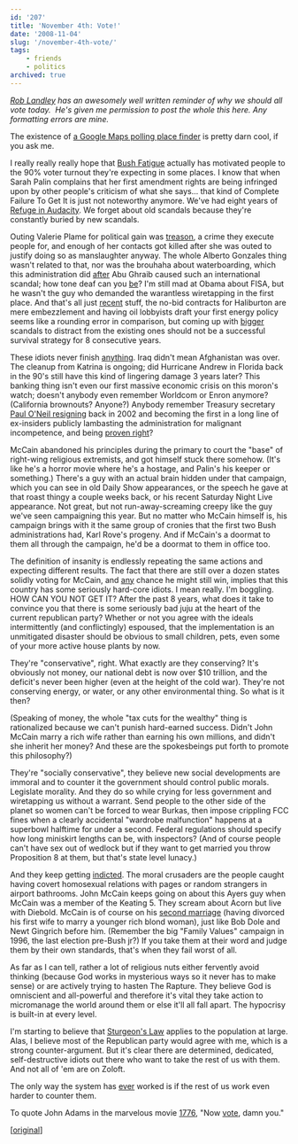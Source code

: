 ```yaml
---
id: '207'
title: 'November 4th: Vote!'
date: '2008-11-04'
slug: '/november-4th-vote/'
tags:
    - friends
    - politics
archived: true
---
```


_[Rob Landley](http://landley.net/) has an awesomely well written reminder of
why we should all vote today.  He's given me permission to post the whole this
here. Any formatting errors are mine._

The existence of
[a Google Maps polling place finder](http://maps.google.com/maps/mpl?moduleurl=http://maps.google.com/mapfiles/mapplets/elections/2008/us-voter-info/us-voter-info.xml)
is pretty darn cool, if you ask me.

I really really really hope that
[Bush Fatigue](http://www.cnn.com/POLITICS/blogs/politicalticker/2007/04/bush-sr-bush-fatigue-may-be-setting-in.html)
actually has motivated people to the 90% voter turnout they're expecting in
some places. I know that when Sarah Palin complains that her first amendment
rights are being infringed upon by other people's criticism of what she
says... that kind of Complete Failure To Get It is just not noteworthy
anymore. We've had eight years of
[Refuge in Audacity](http://tvtropes.org/pmwiki/pmwiki.php/Main/RefugeInAudacity).
We forget about old scandals because they're constantly buried by new
scandals.

Outing Valerie Plame for political gain was <span
style="text-decoration: underline;">treason</span>, a crime they execute
people for, and enough of her contacts got killed after she was outed to
justify doing so as manslaughter anyway. The whole Alberto Gonzales thing
wasn't related to that, nor was the brouhaha about waterboarding, which this
administration did <span
style="text-decoration: underline;">after</span> Abu Ghraib caused such an
international scandal; how tone deaf can you <span
style="text-decoration: underline;">be</span>? I'm still mad at Obama about
FISA, but he wasn't the guy who demanded the warantless wiretapping in the
first place. And that's all just <span
style="text-decoration: underline;">recent</span> stuff, the no-bid contracts
for Haliburton are mere embezzlement and having oil lobbyists draft your first
energy policy seems like a rounding error in comparison, but coming up with
<span
style="text-decoration: underline;">bigger</span> scandals to distract from
the existing ones should not be a successful survival strategy for 8
consecutive years.

These idiots never finish <span
style="text-decoration: underline;">anything</span>. Iraq didn't mean
Afghanistan was over. The cleanup from Katrina is ongoing; did Hurricane
Andrew in Florida back in the 90's still have this kind of lingering damage 3
years later? This banking thing isn't even our first massive economic crisis
on this moron's watch; doesn't anybody even remember Worldcom or Enron
anymore? (California brownouts? Anyone?) Anybody remember Treasury secretary
[Paul O'Neil resigning](http://news.bbc.co.uk/1/hi/talking_point/2551389.stm)
back in 2002 and becoming the first in a long line of ex-insiders publicly
lambasting the administration for malignant incompetence, and being
[proven right](http://crooksandliars.com/taxonomy/term/1598)?

McCain abandoned his principles during the primary to court the "base" of
right-wing religious extremists, and got himself stuck there somehow. (It's
like he's a horror movie where he's a hostage, and Palin's his keeper or
something.) There's a guy with an actual brain hidden under that campaign,
which you can see in old Daily Show appearances, or the speech he gave at that
roast thingy a couple weeks back, or his recent Saturday Night Live
appearance. Not great, but not run-away-screaming creepy like the guy we've
seen campaigning this year. But no matter who McCain himself is, his campaign
brings with it the same group of cronies that the first two Bush
administrations had, Karl Rove's progeny. And if McCain's a doormat to them
all through the campaign, he'd be a doormat to them in office too.

The definition of insanity is endlessly repeating the same actions and
expecting different results. The fact that there are still over a dozen states
solidly voting for McCain, and <span
style="text-decoration: underline;">any</span> chance he might still win,
implies that this country has some seriously hard-core idiots. I mean really.
I'm boggling. HOW CAN YOU NOT GET IT? After the past 8 years, what does it
take to convince you that there is some seriously bad juju at the heart of the
current republican party? Whether or not you agree with the ideals
intermittently (and conflictingly) espoused, that the implementation is an
unmitigated disaster should be obvious to small children, pets, even some of
your more active house plants by now.

They're "conservative", right. What exactly are they conserving? It's
obviously not money, our national debt is now over \$10 trillion, and the
deficit's never been higher (even at the height of the cold war). They're not
conserving energy, or water, or any other environmental thing. So what is it
then?

(Speaking of money, the whole "tax cuts for the wealthy" thing is rationalized
because we can't punish hard-earned success. Didn't John McCain marry a rich
wife rather than earning his own millions, and didn't she inherit her money?
And these are the spokesbeings put forth to promote this philosophy?)

They're "socially conservative", they believe new social developments are
immoral and to counter it the government should control public morals.
Legislate morality. And they do so while crying for less government and
wiretapping us without a warrant. Send people to the other side of the planet
so women can't be forced to wear Burkas, then impose crippling FCC fines when
a clearly accidental "wardrobe malfunction" happens at a superbowl halftime
for under a second. Federal regulations should specify how long miniskirt
lengths can be, with inspectors? (And of course people can't have sex out of
wedlock but if they want to get married you throw Proposition 8 at them, but
that's state level lunacy.)

And they keep getting <span
style="text-decoration: underline;">indicted</span>. The moral crusaders are
the people caught having covert homosexual relations with pages or random
strangers in airport bathrooms. John McCain keeps going on about this Ayers
guy when McCain was a member of the Keating 5. They scream about Acorn but
live with Diebold. McCain is of course on his
[second marriage](http://en.wikipedia.org/wiki/John_McCain#Commanding_officer.2C_liaison_to_Senate.2C_and_second_marriage)
(having divorced his first wife to marry a younger rich blond woman), just
like Bob Dole and Newt Gingrich before him. (Remember the big "Family Values"
campaign in 1996, the last election pre-Bush jr?) If you take them at their
word and judge them by their own standards, that's when they fail worst of
all.

As far as I can tell, rather a lot of religious nuts either fervently avoid
thinking (because God works in mysterious ways so it never has to make sense)
or are actively trying to hasten The Rapture. They believe God is omniscient
and all-powerful and therefore it's vital they take action to micromanage the
world around them or else it'll all fall apart. The hypocrisy is built-in at
every level.

I'm starting to believe that
[Sturgeon's Law](http://en.wikipedia.org/wiki/Sturgeon%27s_law) applies to the
population at large. Alas, I believe most of the Republican party would agree
with me, which is a strong counter-argument. But it's clear there are
determined, dedicated, self-destructive idiots out there who want to take the
rest of us with them. And not all of 'em are on Zoloft.

The only way the system has <span
style="text-decoration: underline;">ever</span> worked is if the rest of us
work even harder to counter them.

To quote John Adams in the marvelous movie
[1776](http://www.amazon.com/1776-Restored-Directors-William-Daniels/dp/B000067D1R),
"Now <span style="text-decoration: underline;">vote</span>, damn you."

\[[original](http://www.landley.net/notes.html#04-11-2008)\]
